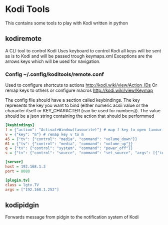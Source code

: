# Kodi Tools

This contains some tools to play with Kodi written in python

## kodiremote

A CLI tool to control Kodi
Uses keyboard to control Kodi all keys will be sent as is to Kodi and will be passed trough keymaps.xml
Exceptions are the arrows keys which will be used for navigation.

### Config ~/.config/koditools/remote.conf

Used to configure shortcuts to actions http://kodi.wiki/view/Action_IDs
Or remap keys to others or configure macros http://kodi.wiki/view/Keymap

The config file should have a section called keybindings.
The key represents the key you want to bind (either numeric acsii value or the character itself or KEY_CHARACTER (can be used for numbers)).
The value should be a json string containing the action that should be performmed


```ini
[keybindings]  
f = {"action": "ActivateWindow(favourite)"} # map f key to open favourites  
v = {"key": "m"} # remap key v to m  
45 = {"tv": {"control": "media", "command": "volume_down"}}     
61 = {"tv": {"control": "media", "command": "volume_up"}}       
q = {"tv": {"control": "system", "command": "power_off"}}       
s = {"tv": {"control": "source", "command": "set_source", "args": [{"id": "HDMI_1"}]}}

[server]
host = 192.168.1.3
port = 8080

[plugin.tv]
class = lgtv.TV
args = ["192.168.1.252"]
```


## kodipidgin

Forwards message from pidgin to the notification system of Kodi
